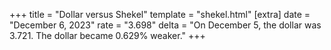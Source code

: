 +++
title = "Dollar versus Shekel"
template = "shekel.html"
[extra]
date = "December  6, 2023"
rate = "3.698"
delta = "On December  5, the dollar was 3.721. The dollar became 0.629% weaker."
+++
